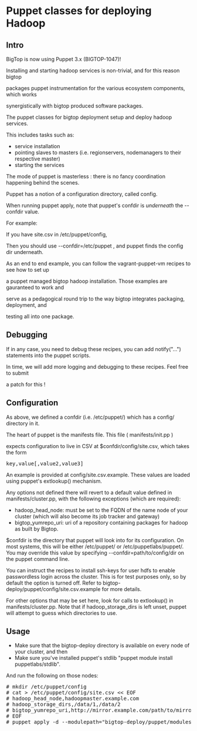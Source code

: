 # Puppet classes for deploying Hadoop

## Intro

BigTop is now using Puppet 3.x (BIGTOP-1047)!

Installing and starting hadoop services is non-trivial, and for this reason bigtop 

packages puppet instrumentation for the various ecosystem components, which works

synergistically with bigtop produced software packages.

The puppet classes for bigtop deployment setup and deploy hadoop services.

This includes tasks such as:

- service installation
- pointing slaves to masters (i.e. regionservers, nodemanagers to their respective master)
- starting the services

The mode of puppet is masterless : there is no fancy coordination happening behind the scenes.

Puppet has a notion of a configuration directory, called config.  

When running puppet apply, note that puppet's confdir is *underneath* the --confdir value.

For example: 

If you have site.csv in /etc/puppet/config, 

Then you should use --confdir=/etc/puppet , and puppet finds the config dir underneath.

As an end to end example, you can follow the vagrant-puppet-vm recipes to see how to set up

a puppet managed bigtop hadoop installation.  Those examples are gauranteed to work and 

serve as a pedagogical round trip to the way bigtop integrates packaging, deployment, and 

testing all into one package.

## Debugging

If in any case, you need to debug these recipes, you can add notify("...") statements into 
the puppet scripts.  

In time, we will add more logging and debugging to these recipes.  Feel free to submit 

a patch for this !

## Configuration

As above, we defined a confdir (i.e. /etc/puppet/) which has a config/ directory in it.

The heart of puppet is the manifests file.  This file ( manifests/init.pp ) 

expects configuration to live in CSV at $confdir/config/site.csv, which takes the form

<pre>
key,value[,value2,value3]
</pre>

An example is provided at config/site.csv.example.  These values are loaded using 
puppet's extlookup() mechanism.

Any options not defined there will revert to a default value defined in 
manifests/cluster.pp, with the following exceptions (which are required):

* hadoop\_head\_node: must be set to the FQDN of the name node of your cluster (which will also
                    become its job tracker and gateway)
* bigtop\_yumrepo\_uri: uri of a repository containing packages for hadoop as built by Bigtop.
 
$confdir is the directory that puppet will look into for its configuration.  On most systems, 
this will be either /etc/puppet/ or /etc/puppetlabs/puppet/.  You may override this value by 
specifying --confdir=path/to/config/dir on the puppet command line.

You can instruct the recipes to install ssh-keys for user hdfs to enable passwordless login
across the cluster. This is for test purposes only, so by default the option is turned off.
Refer to bigtop-deploy/puppet/config/site.csv.example for more details.

For other options that may be set here, look for calls to extlookup() in manifests/cluster.pp.
Note that if hadoop\_storage\_dirs is left unset, puppet will attempt to guess which directories 
to use.

## Usage

- Make sure that the bigtop-deploy directory is available on every node of your cluster, and then
- Make sure you've installed puppet's stdlib "puppet module install puppetlabs/stdlib".

And run the following on those nodes:

<pre>
# mkdir /etc/puppet/config
# cat > /etc/puppet/config/site.csv &lt;&lt; EOF
# hadoop_head_node,hadoopmaster.example.com
# hadoop_storage_dirs,/data/1,/data/2
# bigtop_yumrepo_uri,http://mirror.example.com/path/to/mirror/
# EOF
# puppet apply -d --modulepath="bigtop-deploy/puppet/modules:/etc/puppet/modules" bigtop-deploy/puppet/manifests/site.pp
</pre>
